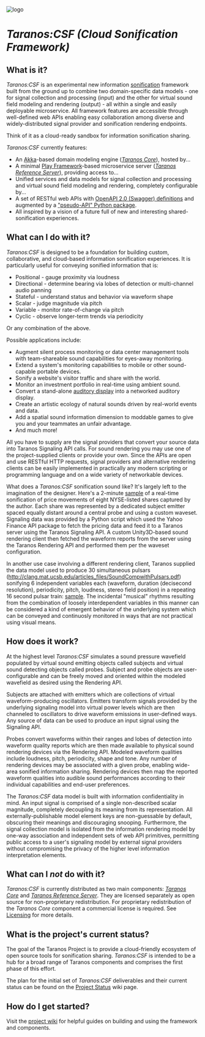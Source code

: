 ![logo](http://netrogenblue.com/taranos/taranos-logo1-p.png)

# *Taranos:CSF (Cloud Sonification Framework)*

## What is it?
_Taranos:CSF_ is an experimental new information [sonification](https://en.wikipedia.org/wiki/Sonification) framework built from the ground up to combine two domain-specific data models - one for signal collection and processing (input) and the other for virtual sound field modeling and rendering (output) - all within a single and easily deployable microservice.  All framework features are accessible through well-defined web APIs enabling easy collaboration among diverse and widely-distributed signal provider and sonification rendering endpoints.

Think of it as a cloud-ready sandbox for information sonification sharing.

_Taranos:CSF_ currently features:

- An [Akka](http://akka.io/)-based domain modeling engine ([*Taranos Core*](https://github.com/taranos/taranoscsf-core)), hosted by...
- A minimal [Play Framework](https://www.playframework.com/)-based microservice server ([*Taranos Reference Server*](https://github.com/taranos/taranoscsf-refserver)), providing access to...
- Unified services and data models for signal collection and processing and virtual sound field modeling and rendering, completely configurable by...
- A set of RESTful web APIs with [OpenAPI 2.0 (Swagger) definitions](https://github.com/taranos/taranoscsf-api/tree/master/OpenAPI/2.0) and augmented by a ["pseudo-API" Python package](https://github.com/taranos/taranoscsf-papi).
- All inspired by a vision of a future full of new and interesting shared-sonification experiences.

## What can I do with it?
_Taranos:CSF_ is designed to be a foundation for building custom, collaborative, and cloud-based information sonification experiences.  It is particularly useful for conveying sonified information that is:

- Positional - gauge proximity via loudness
- Directional - determine bearing via lobes of detection or multi-channel audio panning
- Stateful - understand status and behavior via waveform shape
- Scalar - judge magnitude via pitch
- Variable - monitor rate-of-change via pitch
- Cyclic - observe longer-term trends via periodicity

Or any combination of the above.

Possible applications include:

- Augment silent process monitoring or data center management tools with team-shareable sound capabilities for eyes-away monitoring.
- Extend a system's monitoring capabilities to mobile or other sound-capable portable devices.
- Sonify a website's visitor traffic and share with the world.
- Monitor an investment portfolio in real-time using ambient sound.
- Convert a stand-alone [auditory display](https://en.wikipedia.org/wiki/Auditory_display) into a networked auditory display.
- Create an artistic ecology of natural sounds driven by real-world events and data.
- Add a spatial sound information dimension to moddable games to give you and your teammates an unfair advantage.
- And much more!

All you have to supply are the signal providers that convert your source data into Taranos Signaling API calls.  For sound rendering you may use one of the project-supplied clients or provide your own.  Since the APIs are open and use RESTful HTTP requests, signal providers and alternative rendering clients can be easily implemented in practically any modern scripting or programming language and on a wide variety of networkable devices.

What does a _Taranos:CSF_ sonification sound like?  It's largely left to the imagination of the designer.  Here's a 2-minute [sample](https://s3.amazonaws.com/netrogenblue-share-1/Taranos/Sample1.mp3) of a real-time sonification of price movements of eight NYSE-listed shares captured by the author.  Each share was represented by a dedicated subject emitter spaced equally distant around a central probe and using a custom waveset.  Signaling data was provided by a Python script which used the Yahoo Finance API package to fetch the pricing data and feed it to a Taranos server using the Taranos Signaling API.  A custom Unity3D-based sound rendering client then fetched the waveform reports from the server using the Taranos Rendering API and performed them per the waveset configuration.

In another use case involving a different rendering client, Taranos supplied the data model used to produce 30 simultaneous pulsars (http://clang.mat.ucsb.edu/articles_files/SoundCompwithPulsars.pdf) sonifying 6 independent variables each (waveform, duration (decisecond resolution), periodicity, pitch, loudness, stereo field position) in a repeating 16 second pulsar train:  [sample](https://s3.amazonaws.com/netrogenblue-share-1/Taranos/Sample4.mp3).  The incidental "musical" rhythms resulting from the combination of loosely interdependent variables in this manner can be considered a kind of emergent behavior of the underlying system which can be conveyed and continuosly monitored in ways that are not practical using visual means.

## How does it work?
At the highest level _Taranos:CSF_ simulates a sound pressure wavefield populated by virtual sound emitting objects called subjects and virtual sound detecting objects called probes.  Subject and probe objects are user-configurable and can be freely moved and oriented within the modeled wavefield as desired using the Rendering API.

Subjects are attached with emitters which are collections of virtual waveform-producing oscillators.  Emitters transform signals provided by the underlying signaling model into virtual power levels which are then channeled to oscillators to drive waveform emissions in user-defined ways. Any source of data can be used to produce an input signal using the Signaling API.

Probes convert waveforms within their ranges and lobes of detection into waveform quality reports which are then made available to physical sound rendering devices via the Rendering API.  Modeled waveform qualities include loudness, pitch, periodicity, shape and tone.  Any number of rendering devices may be associated with a given probe, enabling wide-area sonified information sharing.  Rendering devices then map the reported waveform qualities into audible sound performances according to their individual capabilities and end-user preferences.

The _Taranos:CSF_ data model is built with information confidentiality in mind.  An input signal is comprised of a single non-described scalar magnitude, completely decoupling  its meaning from its representation.  All externally-publishable model element keys are non-guessable by default, obscuring their meanings and discouraging snooping.  Furthermore, the signal collection model is isolated from the information rendering model by one-way association and independent sets of web API primitives, permitting public access to a user's signaling model by external signal providers without compromising the privacy of the higher level information interpretation elements.

## What can I *not* do with it?
_Taranos:CSF_ is currently distributed as two main components:  [*Taranos Core*](https://github.com/taranos/taranoscsf-core) and [*Taranos Reference Server*](https://github.com/taranos/taranoscsf-refserver).  They are licensed separately as open source for non-proprietary redistribution.  For proprietary redistribution of the *Taranos Core* component a commercial license is required.  See [Licensing](Licensing.md) for more details.  

## What is the project's current status?
The goal of the Taranos Project is to provide a cloud-friendly ecosystem of open source tools for sonification sharing.  _Taranos:CSF_ is intended to be a hub for a broad range of Taranos components and comprises the first phase of this effort.

The plan for the initial set of _Taranos:CSF_ deliverables and their current status can be found on the [Project Status](https://github.com/taranos/taranoscsf/wiki/Project-Status) wiki page.

## How do I get started?
Visit the [project wiki](https://github.com/taranos/taranoscsf/wiki) for helpful guides on building and using the framework and components.

